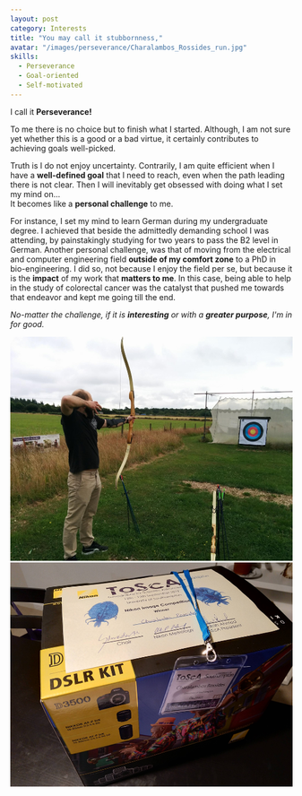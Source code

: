 ```yaml
---
layout: post
category: Interests
title: "You may call it stubbornness,"
avatar: "/images/perseverance/Charalambos_Rossides_run.jpg"
skills:
  - Perseverance
  - Goal-oriented
  - Self-motivated
---
```


I call it **Perseverance!**

To me there is no choice but to finish what I started. Although, I am not sure yet whether this is a good or a bad virtue, it certainly contributes to achieving goals well-picked.

Truth is I do not enjoy uncertainty. Contrarily, I am quite efficient when I have a **well-defined goal** that I need to reach, even when the path leading there is not clear. Then I will inevitably get obsessed with doing what I set my mind on...<br>
It becomes like a **personal challenge** to me.

For instance, I set my mind to learn German during my undergraduate degree. I achieved that beside the admittedly demanding school I was attending, by painstakingly studying for two years to pass the B2 level in German. Another personal challenge, was that of moving from the electrical and computer engineering field **outside of my comfort zone** to a PhD in bio-engineering. I did so, not because I enjoy the field per se, but because it is the **impact** of my work that **matters to me**. In this case, being able to help in the study of colorectal cancer was the catalyst that pushed me towards that endeavor and kept me going till the end.

_No-matter the challenge, if it is **interesting** or with a **greater purpose**, I'm in for good._

<div class="columns spacing">
	<div style="text-align:center">
		<div class="column half">
			<img src='/images/perseverance/Charalambos_Rossides_goal.jpg' height='400px'/>
		</div>
		<div class="column half">
			<img src='/images/perseverance/Charalambos_Rossides_Nikon_imaging_competition.jpg' height='400px'/>
			</div>
	</div>
</div>

